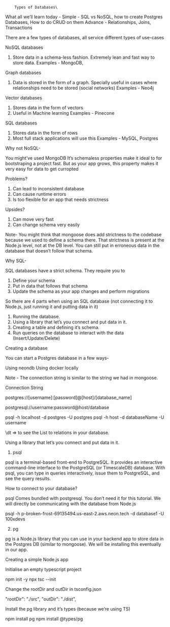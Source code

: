         Types of Databases\


What all we’ll learn today -
Simple - SQL vs NoSQL, how to create Postgres Databases, How to do CRUD on them
Advance - Relationships, Joins, Transactions


There are a few types of databases, all service different types of use-cases

NoSQL databases 

1. Store data in a schema-less fashion. Extremely lean and fast way to store data. 
    Examples - MongoDB, 
 

Graph databases 

1. Data is stored in the form of a graph. Specially useful in cases where relationships need to be stored (social networks)
    Examples - Neo4j


Vector databases

1. Stores data in the form of vectors
2. Useful in Machine learning
    Examples - Pinecone


SQL databases

1. Stores data in the form of rows
2. Most full stack applications will use this
    Examples - MySQL, Postgres





Why not NoSQL-


You might’ve used MongoDB 
It’s schemaless properties make it ideal to for bootstraping a project fast.
But as your app grows, this property makes it very easy for data to get curropted


Problems?

1. Can lead to inconsistent database
2. Can cause runtime errors 
3. Is too flexible for an app that needs strictness


Upsides?

1. Can move very fast
2. Can change schema very easily


Note- You might think that mongoose does add strictness to the codebase because we used to define a schema there. 
That strictness is present at the Node.js level, not at the DB level. You can still put in erroneous data in the database that doesn’t follow that schema.





Why SQL-


SQL databases have a strict schema. They require you to


1. Define your schema
2. Put in data that follows that schema
3. Update the schema as your app changes and perform migrations

So there are 4 parts when using an SQL database (not connecting it to Node.js, just running it and putting data in it)


1. Running the database.
2. Using a library that let’s you connect and put data in it.
3. Creating a table and defining it’s schema.
4. Run queries on the database to interact with the data (Insert/Update/Delete)



Creating a database

You can start a Postgres database in a few ways-

Using neondb
Using docker locally

Note - The connection string is similar to the string we had in mongoose.

Connection String

postgres://[username]:[password]@[host]/[database_name]


postgresql://username:password@host/database

 psql -h localhost -d postgres -U postgres
 psql -h host -d databaseName -U username

 \dt => to see the List to relations in your database.




Using a library that let’s you connect and put data in it.


1. psql

psql is a terminal-based front-end to PostgreSQL. It provides an interactive command-line interface to the PostgreSQL (or TimescaleDB) database. With psql, you can type in queries interactively, issue them to PostgreSQL, and see the query results.

How to connect to your database?


psql Comes bundled with postgresql. You don’t need it for this tutorial. We will directly be communicating with the database from Node.js


psql -h p-broken-frost-69135494.us-east-2.aws.neon.tech -d database1 -U 100xdevs



2. pg


pg is a Node.js library that you can use in your backend app to store data in the Postgres DB (similar to mongoose). We will be installing this eventually in our app.


Creating a simple Node.js app

Initialise an empty typescript project

npm init -y
npx tsc --init


Change the rootDir and outDir in tsconfig.json

"rootDir": "./src",
"outDir": "./dist",

Install the pg library and it’s types (because we’re using TS)

npm install pg
npm install @types/pg